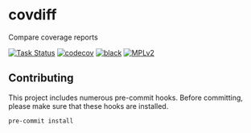 covdiff
==========
Compare coverage reports

[![Task Status][task-badge]][task]
[![codecov][codecov-badge]][codecov]
[![black][black-badge]][black]
[![MPLv2][license-badge]][license]

[task-badge]: https://community-tc.services.mozilla.com/api/github/v1/repository/MozillaSecurity/covdiff/master/badge.svg
[task]: https://community-tc.services.mozilla.com/api/github/v1/repository/MozillaSecurity/covdiff/master/latest
[codecov-badge]: https://codecov.io/gh/MozillaSecurity/covdiff/branch/master/graph/badge.svg
[codecov]: https://codecov.io/gh/MozillaSecurity/covdiff
[black-badge]: https://img.shields.io/badge/code%20style-black-000000.svg
[black]: https://github.com/psf/black
[license-badge]: https://img.shields.io/badge/License-MPL%202.0-blue.svg
[license]: LICENSE

Contributing
-----------
This project includes numerous pre-commit hooks. Before committing, please make sure that these hooks are installed.

```bash
pre-commit install
```